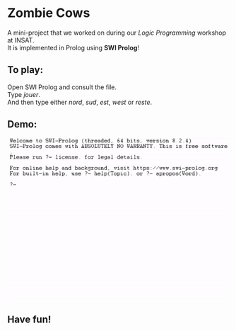 # Zombie Cows
A mini-project that we worked on during our *Logic Programming* workshop at INSAT.
<br>
It is implemented in Prolog using __SWI Prolog__!

## To play:
Open SWI Prolog and consult the file.
<br>
Type *jouer*.
<br>
And then type either *nord*, *sud*, *est*, *west* or *reste*.

## Demo:
 <p align=”center”>
  <img src="https://github.com/hajali-amine/DimitriAndTheZombieCows/blob/main/demo.gif" alt="animated" />
</p>

## Have fun!